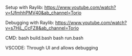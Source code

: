 Setup with Raylib:
https://www.youtube.com/watch?v=fJfmhhPMV40&ab_channel=Torio

Debugging with Raylib:
https://www.youtube.com/watch?v=s7HiL_CcFZ8&ab_channel=Torio

CMD: 
bash build.bash
bash run.bash

VSCODE:
Through UI and allows debugging